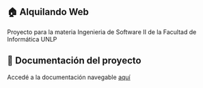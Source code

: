 ## 🏠 Alquilando Web
Proyecto para la materia Ingenieria de Software II de la Facultad de Informática UNLP
## 📄 Documentación del proyecto
Accedé a la documentación navegable [aquí](https://consuelovt.github.io/AlquilandoWebFinal/)

